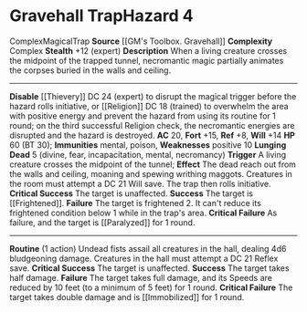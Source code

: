 ﻿---
ac: '20'
all_resistance: null
complexity: Complex
element: null
fortitude: '+15'
hardness: null
hazard_type: Trap
hp: 60 (BT 30)
id: '50'
immunity:
- '[[DATABASE/trait/Mental|mental]]'
- '[[DATABASE/trait/Poison|poison]]'
level: '4'
name: Gravehall Trap
rarity: Common
reflex: '+8'
resistance: null
school: null
source: '[[DATABASE/source/GM''s Toolbox. Gravehall|GM''s Toolbox: Gravehall]]'
trait:
- '[[DATABASE/trait/Complex|Complex]]'
- '[[DATABASE/trait/Magical|Magical]]'
- '[[DATABASE/trait/Trap|Trap]]'
type: Hazard
weakness:
- positive 10
will: '+14'

---
# Gravehall Trap<span class="item-type">Hazard 4</span>

<span class="item-trait">Complex</span><span class="item-trait">Magical</span><span class="item-trait">Trap</span>
**Source** [[GM's Toolbox. Gravehall]]
**Complexity** Complex
**Stealth** +12 (expert)
**Description** When a living creature crosses the midpoint of the trapped tunnel, necromantic magic partially animates the corpses buried in the walls and ceiling.

---
**Disable** [[Thievery]] DC 24 (expert) to disrupt the magical trigger before the hazard rolls initiative, or [[Religion]] DC 18 (trained) to overwhelm the area with positive energy and prevent the hazard from using its routine for 1 round; on the third successful Religion check, the necromantic energies are disrupted and the hazard is destroyed.
**AC** 20, **Fort** +15, **Ref** +8, **Will** +14
**HP** 60 (BT 30); **Immunities** mental, poison, **Weaknesses** positive 10
**Lunging Dead** <span class="action-icon">5</span> (divine, fear, incapacitation, mental, necromancy) **Trigger** A living creature crosses the midpoint of the tunnel; **Effect** The dead reach out from the walls and ceiling, moaning and spewing writhing maggots. Creatures in the room must attempt a DC 21 Will save. The trap then rolls initiative.
**Critical Success** The target is unaffected.
**Success** The target is [[Frightened]].
**Failure** The target is frightened 2. It can't reduce its frightened condition below 1 while in the trap's area.
**Critical Failure** As failure, and the target is [[Paralyzed]] for 1 round.

---
**Routine** (1 action) Undead fists assail all creatures in the hall, dealing 4d6 bludgeoning damage. Creatures in the hall must attempt a DC 21 Reflex save.
**Critical Success** The target is unaffected.
**Success** The target takes half damage.
**Failure** The target takes full damage, and its Speeds are reduced by 10 feet (to a minimum of 5 feet) for 1 round.
**Critical Failure** The target takes double damage and is [[Immobilized]] for 1 round.